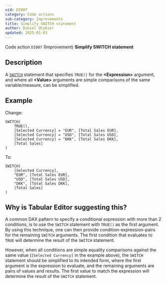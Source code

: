 ```yaml
---
uid: DI007
category: Code actions
sub-category: Improvements
title: Simplify SWITCH statement
author: Daniel Otykier
updated: 2025-01-03
---
```


Code action `DI007` (Improvement) **Simplify SWITCH statement**

## Description

A [`SWITCH`](https://dax.guide/SWITCH) statement that specifies `TRUE()` for the **&lt;Expression&gt;** argument, and where all **&lt;Value&gt;** arguments are simple comparisons of the same variable/measure, can be simplified.

## Example

Change:

```dax
SWITCH(
	TRUE(),
	[Selected Currency] = "EUR", [Total Sales EUR],
	[Selected Currency] = "USD", [Total Sales USD],
	[Selected Currency] = "DKK", [Total Sales DKK],
	[Total Sales]
)
```

To:

```dax
SWITCH(
	[Selected Currency],
	"EUR", [Total Sales EUR],
	"USD", [Total Sales USD],
	"DKK", [Total Sales DKK],
	[Total Sales]
)
```

## Why is Tabular Editor suggesting this?

A common DAX pattern to specify a conditional expression with more than 2 conditions, is to use the `SWITCH` statement with `TRUE()` as the first argument. By using this technique, one can then provide condition-expression-pairs for the remaining `SWITCH` arguments. The first condition that evaluates to `TRUE` will determine the result of the `SWITCH` statement.

However, when all conditions are simple equality comparisons against the same value (`[Selected Currency]` in the example above), the `SWITCH` statement should be simplified to its intended form, where the first argument is the expression to evaluate, and the remaining arguments are pairs of values and results. The first value to match the expression will determine the result of the `SWITCH` statement.